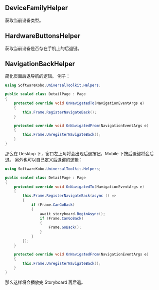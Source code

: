 ## DeviceFamilyHelper
获取当前设备类型。

## HardwareButtonsHelper
获取当前设备是否存在手机上的后退键。

## NavigationBackHelper
简化页面后退导航的逻辑。
例子：
```C#
using SoftwareKobo.UniversalToolkit.Helpers;

public sealed class DetailPage : Page
{ 
	protected override void OnNavigatedTo(NavigationEventArgs e)
	{
		this.Frame.RegisterNavigateBack();
	}

	protected override void OnNavigatedFrom(NavigationEventArgs e)
	{
		this.Frame.UnregisterNavigateBack();
	}
}
```
那么在 Desktop 下，窗口左上角将会出现后退按钮，Mobile 下按后退键将会后退。
另外也可以自己定义后退键的逻辑：
```C#
using SoftwareKobo.UniversalToolkit.Helpers;

public sealed class DetailPage : Page
{ 
	protected override void OnNavigatedTo(NavigationEventArgs e)
	{
		this.Frame.RegisterNavigateBack(async () =>
		{
			if (Frame.CanGoBack)
			{
				await storyboard.BeginAsync();
				if (Frame.CanGoBack)
				{
					Frame.GoBack();
				}
			}
		});
	}

	protected override void OnNavigatedFrom(NavigationEventArgs e)
	{
		this.Frame.UnregisterNavigateBack();
	}
}
```
那么这样将会播放完 Storyboard 再后退。